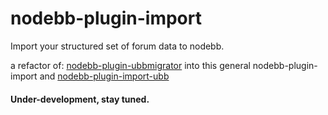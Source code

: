 nodebb-plugin-import
====================

Import your structured set of forum data to nodebb.

a refactor of: [nodebb-plugin-ubbmigrator](https://github.com/akhoury/nodebb-plugin-ubbmigrator)
into this general nodebb-plugin-import and [nodebb-plugin-import-ubb](https://github.com/akhoury/nodebb-plugin-import-ubb)

#### Under-development, stay tuned.
